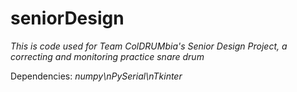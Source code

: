 # seniorDesign
*This is code used for Team ColDRUMbia's Senior Design Project, a correcting and monitoring practice snare drum*

Dependencies:
*numpy\nPySerial\nTkinter*
